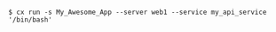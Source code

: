 <!-- layout:code post: run_examples -->

```

$ cx run -s My_Awesome_App --server web1 --service my_api_service '/bin/bash'

```
